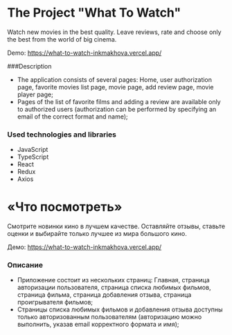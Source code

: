 # The Project "What To Watch"
Watch new movies in the best quality. Leave reviews, rate and choose only the best from the world of big cinema.

Demo: <a href="https://what-to-watch-inkmakhova.vercel.app/">https://what-to-watch-inkmakhova.vercel.app/</a>

###Description
+ The application consists of several pages: Home, user authorization page, favorite movies list page, movie page, add review page, movie player page;
+ Pages of the list of favorite films and adding a review are available only to authorized users (authorization can be performed by specifying an email of the correct format and name);

### Used technologies and libraries
+ JavaScript
+ TypeScript
+ React
+ Redux
+ Axios

# «Что посмотреть» 
Смотрите новинки кино в лучшем качестве. Оставляйте отзывы, ставьте оценки и выбирайте только лучшее из мира большого кино.

Демо: <a href="https://what-to-watch-inkmakhova.vercel.app/">https://what-to-watch-inkmakhova.vercel.app/</a>

### Описание 
+ Приложение состоит из нескольких страниц: Главная, страница авторизации пользователя, страница списка любимых фильмов, страница фильма, страница добавления отзыва, страница проигрывателя фильмов;
+ Страницы списка любимых фильмов и добавления отзыва доступны только авторизованным пользователям (авторизацию можно выполнить, указав email корректного формата и имя);
